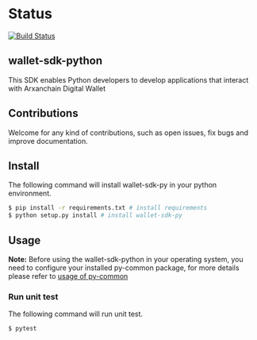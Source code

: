# Status

[![Build Status](https://travis-ci.org/arxanchain/wallet-sdk-py.svg?branch=master)](https://travis-ci.org/arxanchain/wallet-sdk-py)

## wallet-sdk-python
This SDK enables Python developers to develop applications that interact with Arxanchain Digital Wallet

## Contributions

Welcome for any kind of contributions, such as open issues, fix bugs and improve documentation.

## Install

The following command will install wallet-sdk-py in your python environment.

```sh
$ pip install -r requirements.txt # install requirements
$ python setup.py install # install wallet-sdk-py
```

## Usage

**Note:** Before using the wallet-sdk-python in your operating system, you need to configure your installed py-common package, for more details please refer to [usage of py-common](https://github.com/arxanchain/py-common#usage)

### Run unit test

The following command will run unit test.

```sh
$ pytest
```
